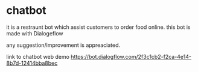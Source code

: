 # chatbot
it is a restraunt bot which assist customers to order food online.
this bot is made with Dialogeflow

any suggestion/improvement is appreaciated.

link to chatbot web demo
https://bot.dialogflow.com/2f3c1cb2-f2ca-4e14-8b7d-12414bba8bec
